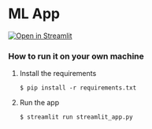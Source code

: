 # ML App 

[![Open in Streamlit](https://static.streamlit.io/badges/streamlit_badge_black_white.svg)](https://diabetes-predictions-app.streamlit.app/)

### How to run it on your own machine

1. Install the requirements

   ```
   $ pip install -r requirements.txt
   ```

2. Run the app

   ```
   $ streamlit run streamlit_app.py
   ```
